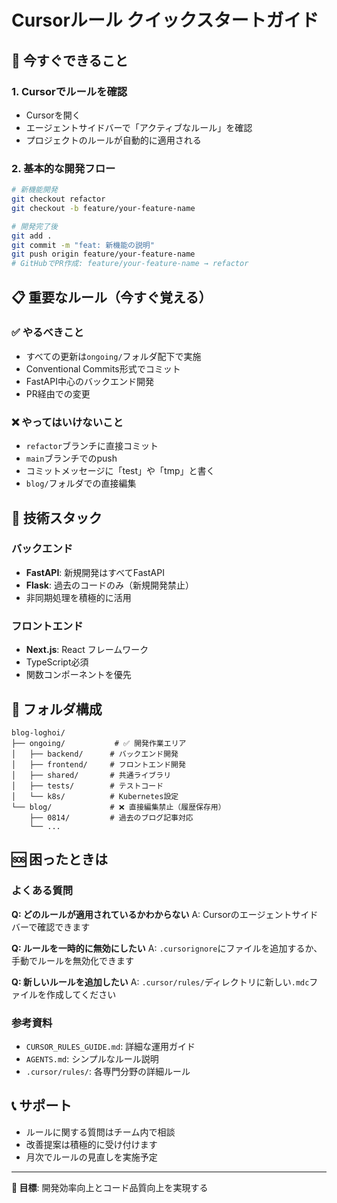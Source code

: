 # Cursorルール クイックスタートガイド

## 🚀 今すぐできること

### 1. Cursorでルールを確認
- Cursorを開く
- エージェントサイドバーで「アクティブなルール」を確認
- プロジェクトのルールが自動的に適用される

### 2. 基本的な開発フロー
```bash
# 新機能開発
git checkout refactor
git checkout -b feature/your-feature-name

# 開発完了後
git add .
git commit -m "feat: 新機能の説明"
git push origin feature/your-feature-name
# GitHubでPR作成: feature/your-feature-name → refactor
```

## 📋 重要なルール（今すぐ覚える）

### ✅ **やるべきこと**
- すべての更新は`ongoing/`フォルダ配下で実施
- Conventional Commits形式でコミット
- FastAPI中心のバックエンド開発
- PR経由での変更

### ❌ **やってはいけないこと**
- `refactor`ブランチに直接コミット
- `main`ブランチでのpush
- コミットメッセージに「test」や「tmp」と書く
- `blog/`フォルダでの直接編集

## 🔧 技術スタック

### バックエンド
- **FastAPI**: 新規開発はすべてFastAPI
- **Flask**: 過去のコードのみ（新規開発禁止）
- 非同期処理を積極的に活用

### フロントエンド
- **Next.js**: React フレームワーク
- TypeScript必須
- 関数コンポーネントを優先

## 📁 フォルダ構成

```
blog-loghoi/
├── ongoing/           # ✅ 開発作業エリア
│   ├── backend/      # バックエンド開発
│   ├── frontend/     # フロントエンド開発
│   ├── shared/       # 共通ライブラリ
│   ├── tests/        # テストコード
│   └── k8s/          # Kubernetes設定
└── blog/             # ❌ 直接編集禁止（履歴保存用）
    ├── 0814/         # 過去のブログ記事対応
    └── ...
```

## 🆘 困ったときは

### よくある質問
**Q: どのルールが適用されているかわからない**
A: Cursorのエージェントサイドバーで確認できます

**Q: ルールを一時的に無効にしたい**
A: `.cursorignore`にファイルを追加するか、手動でルールを無効化できます

**Q: 新しいルールを追加したい**
A: `.cursor/rules/`ディレクトリに新しい`.mdc`ファイルを作成してください

### 参考資料
- `CURSOR_RULES_GUIDE.md`: 詳細な運用ガイド
- `AGENTS.md`: シンプルなルール説明
- `.cursor/rules/`: 各専門分野の詳細ルール

## 📞 サポート

- ルールに関する質問はチーム内で相談
- 改善提案は積極的に受け付けます
- 月次でルールの見直しを実施予定

---

**🎯 目標**: 開発効率向上とコード品質向上を実現する
